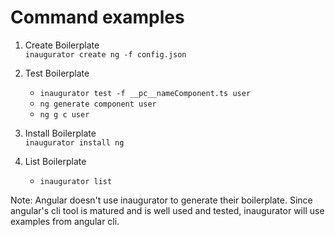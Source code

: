 # Command examples

1. Create Boilerplate  
    `inaugurator create ng -f config.json`

2. Test Boilerplate
   * `inaugurator test -f __pc__nameComponent.ts user`
   * `ng generate component user`
   * `ng g c user`

3. Install Boilerplate  
    `inaugurator install ng`

4. List Boilerplate
    * `inaugurator list`

Note: Angular doesn't use inaugurator to generate their boilerplate. Since angular's cli tool is matured and is well used and tested, inaugurator will use examples from angular cli.
